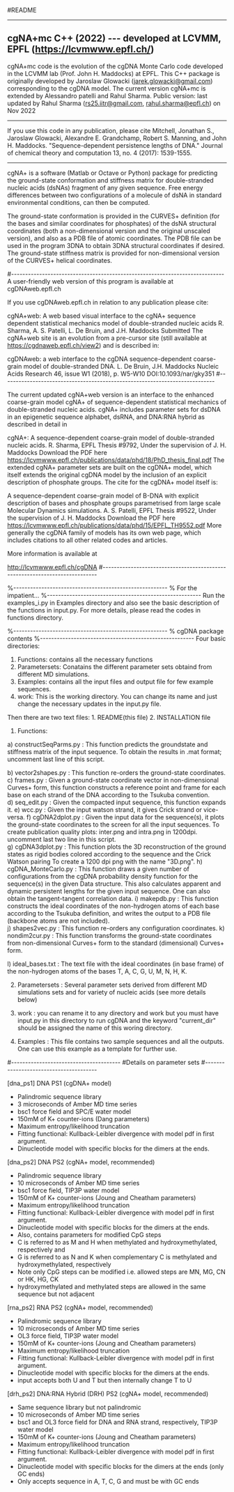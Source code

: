 #README

-------------------------------------------------------
 cgNA+mc C++ (2022) --- developed at LCVMM, EPFL (https://lcvmwww.epfl.ch/)
-------------------------------------------------------  

cgNA+mc code is the evolution of the cgDNA Monte Carlo code developed in the LCVMM lab (Prof. John H. Maddocks) at EPFL.
This C++ package is originally developed by Jaroslaw Glowacki (jarek.glowacki@gmail.com) corresponding to the cgDNA model.
The current version cgNA+mc is extended by Alessandro patelli and Rahul Sharma.
Public version: last updated by Rahul Sharma (rs25.iitr@gmail.com, rahul.sharma@epfl.ch) on Nov 2022

-------------------------------------------------------

If you use this code in any publication, please cite
Mitchell, Jonathan S., Jaroslaw Glowacki, Alexandre E. Grandchamp, Robert S. Manning, and John H. Maddocks. "Sequence-dependent persistence lengths of DNA." Journal of chemical theory and computation 13, no. 4 (2017): 1539-1555.

------------------------------------------------------- 


cgNA+ is a software (Matlab or Octave or Python) package for
predicting the ground-state conformation and stiffness
matrix for double-stranded nucleic acids (dsNAs) fragment of any given sequence.
Free energy differences between two configurations of a
molecule of dsNA in standard environmental conditions, can then be computed.

The ground-state conformation is provided in the CURVES+
definition (for the bases and similar coordinates for phosphates) 
of the dsNA structural coordinates (both a
non-dimensional version and the original unscaled version),
and also as a PDB file of atomic coordinates. The PDB file
can be used in the program 3DNA to obtain 3DNA structural
coordinates if desired. The ground-state stiffness matrix
is provided for non-dimensional version of the CURVES+ helical coordinates.

#----------------------------------------------------------------------------
A user-friendly web version of this program is available at cgDNAweb.epfl.ch

If you use cgDNAweb.epfl.ch in relation to any publication please cite:

cgNA+web: A web based visual interface to the cgNA+ sequence dependent statistical mechanics model of double-stranded nucleic acids
R. Sharma, A. S. Patelli, L. De Bruin, and J.H. Maddocks
Submitted
The cgNA+web site is an evolution from a pre-cursor site (still available at https://cgdnaweb.epfl.ch/view2) and is described in:

cgDNAweb: a web interface to the cgDNA sequence-dependent coarse-grain model of double-stranded DNA.
L. De Bruin, J.H. Maddocks
Nucleic Acids Research 46, issue W1 (2018), p. W5-W10
DOI:10.1093/nar/gky351
#----------------------------------------------------------------------------

The current updated cgNA+web version is an interface to the enhanced coarse-grain model cgNA+ of sequence-dependent statistical mechanics of double-stranded nucleic acids. cgNA+ includes parameter sets for dsDNA in an epigenetic sequence alphabet, dsRNA, and DNA:RNA hybrid as described in detail in

cgNA+: A sequence-dependent coarse-grain model of double-stranded nucleic acids.
R. Sharma, EPFL Thesis #9792, Under the supervision of J. H. Maddocks
Download the PDF here https://lcvmwww.epfl.ch/publications/data/phd/18/PhD_thesis_final.pdf
The extended cgNA+ parameter sets are built on the cgDNA+ model, which itself extends the original cgDNA model by the inclusion of an explicit description of phosphate groups. The cite for the cgDNA+ model itself is:

A sequence-dependent coarse-grain model of B-DNA with explicit description of bases and phosphate groups parametrised from large scale Molecular Dynamics simulations.
A. S. Patelli, EPFL Thesis #9522, Under the supervision of J. H. Maddocks
Download the PDF here https://lcvmwww.epfl.ch/publications/data/phd/15/EPFL_TH9552.pdf
More generally the cgDNA family of models has its own web page, which includes citations to all other related codes and articles.

More information is available at

http://lcvmwww.epfl.ch/cgDNA
#----------------------------------------------------------------------------


%-------------------------------------------------------
% For the impatient...
%-------------------------------------------------------
Run the examples_i.py in Examples directory and also see the basic description of the functions in input.py. 
For more details, please read the codes in functions directory. 

%-------------------------------------------------------
% cgDNA package contents
%-------------------------------------------------------
Four basic directories:
1. Functions: contains all the necessary functions
2. Parametersets: Conatains the different parameter sets obtaind from different MD simulations. 
3. Examples: contains all the input files and output file for few example sequences. 
4. work: This is the working directory. You can change its name and just change the necessary 
	 updates in the input.py file. 

Then there are two text files: 1. README(this file) 2. INSTALLATION file 

1. Functions: 

a) constructSeqParms.py : This function predicts the groundstate and stiffness matrix of the input sequence. 
			  To obtain the results in .mat format; uncomment last line of this script.
			  
b) vector2shapes.py     : This function re-orders the ground-state coordinates.
c) frames.py		: Given a ground-state coordinate vector in non-dimensional Curves+ form, this 
                          function constructs a reference point and frame for each base on each strand of 
		          the DNA according to the Tsukuba convention.    
d) seq_edit.py  	: Given the compacted input sequence, this function expands it. 
e) wcc.py 		: Given the input watson strand, it gives Crick strand or vice-versa. 
f) cgDNA2dplot.py       : Given the input data for the sequence(s), it plots the ground-state 
			  coordinates to the screen for all the input sequences. 
			  To create publication quality plots: inter.png and intra.png in 1200dpi.
				uncomment last two line in this script.  
g) cgDNA3dplot.py	: This function plots the 3D reconstruction of the ground states as rigid
 			  bodies colored according to the sequence and the Crick Watson pairing
			  To create a 1200 dpi png with the name "3D.png".
h) cgDNA_MonteCarlo.py  : This function draws a given number of configurations from the cgDNA probability 
			  density function for the sequence(s) in the given Data structure.
			  This also calculates apparent and dynamic persistent lengths for the given input
			  sequence. One can also obtain the tangent-tangent correlation data. 
i) makepdb.py           : This function constructs the ideal coordinates of the non-hydrogen atoms of each 
			  base according to the Tsukuba definition, and writes the output to a PDB file 
			  (backbone atoms are not included).  
j) shapes2vec.py        : This function re-orders any configuration coordinates.
k) nondim2cur.py        : This function transforms the ground-state coordinates from non-dimensional 
			  Curves+ form to the standard (dimensional) Curves+ form.

l) ideal_bases.txt      : The text file with the ideal coordinates (in base frame) of the non-hydrogen 
			  atoms of the bases T, A, C, G, U, M, N, H, K.

2. Parametersets	: Several parameter sets derived from different MD simulations sets and for variety of nucleic acids (see more details below)

3. work   		: you can rename it to any directory and work but you must have input.py in this 
			  directory to run cgDNA and the keyword "current_dir" should be assigned the name
			  of this woring directory. 
4. Examples		: This file contains two sample sequences and all the outputs. One can use this 
			  example as a template for further use. 



#---------------------------------------
#Details on parameter sets
#---------------------------------------

[dna_ps1] DNA PS1 (cgDNA+ model)
- Palindromic sequence library
- 3 microseconds of Amber MD time series
- bsc1 force field and SPC/E water model
- 150mM of K+ counter-ions (Dang parameters)
- Maximum entropy/likelihood truncation
- Fitting functional: Kullback-Leibler divergence with model pdf in first argument.
- Dinucleotide model with specific blocks for the dimers at the ends.

[dna_ps2] DNA PS2 (cgNA+ model, recommended)
- Palindromic sequence library
- 10 microseconds of Amber MD time series
- bsc1 force field, TIP3P water model
- 150mM of K+ counter-ions (Joung and Cheatham parameters)
- Maximum entropy/likelihood truncation
- Fitting functional: Kullback-Leibler divergence with model pdf in first argument.
- Dinucleotide model with specific blocks for the dimers at the ends.
- Also, contains parameters for modified CpG steps
- C is referred to as M and H when methylated and hydroxymethylated, respectively and
- G is referred to as N and K when complementary C is methylated and hydroxymethylated, respectively
- Note only CpG steps can be modified i.e. allowed steps are MN, MG, CN or HK, HG, CK 
- hydroxymethylated and methylated steps are allowed in the same sequence but not adjacent

[rna_ps2] RNA PS2 (cgNA+ model, recommended)
- Palindromic sequence library
- 10 microseconds of Amber MD time series
- OL3 force field, TIP3P water model
- 150mM of K+ counter-ions (Joung and Cheatham parameters)
- Maximum entropy/likelihood truncation
- Fitting functional: Kullback-Leibler divergence with model pdf in first argument.
- Dinucleotide model with specific blocks for the dimers at the ends.
- input accepts both U and T but then internally change T to U

[drh_ps2] DNA:RNA Hybrid (DRH) PS2 (cgNA+ model, recommended)
- Same sequence library but not palindromic
- 10 microseconds of Amber MD time series
- bsc1 and OL3 force field for DNA and RNA strand, respectively, TIP3P water model
- 150mM of K+ counter-ions (Joung and Cheatham parameters)
- Maximum entropy/likelihood truncation
- Fitting functional: Kullback-Leibler divergence with model pdf in first argument.
- Dinucleotide model with specific blocks for the dimers at the ends (only GC ends)
- Only accepts sequence in A, T, C, G and must be with GC ends

